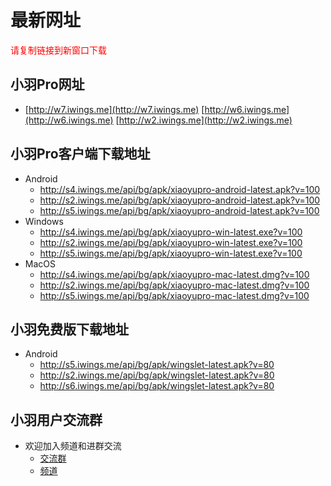 # 最新网址
<span style="color:#FF0000;">请复制链接到新窗口下载</span>

## 小羽Pro网址
* [http://w7.iwings.me](http://w7.iwings.me) [http://w6.iwings.me](http://w6.iwings.me) [http://w2.iwings.me](http://w2.iwings.me)

## 小羽Pro客户端下载地址
* Android
    * http://s4.iwings.me/api/bg/apk/xiaoyupro-android-latest.apk?v=100
    * http://s2.iwings.me/api/bg/apk/xiaoyupro-android-latest.apk?v=100
    * http://s5.iwings.me/api/bg/apk/xiaoyupro-android-latest.apk?v=100
* Windows
    * http://s4.iwings.me/api/bg/apk/xiaoyupro-win-latest.exe?v=100
    * http://s2.iwings.me/api/bg/apk/xiaoyupro-win-latest.exe?v=100
    * http://s5.iwings.me/api/bg/apk/xiaoyupro-win-latest.exe?v=100
* MacOS
    * http://s4.iwings.me/api/bg/apk/xiaoyupro-mac-latest.dmg?v=100
    * http://s2.iwings.me/api/bg/apk/xiaoyupro-mac-latest.dmg?v=100
    * http://s5.iwings.me/api/bg/apk/xiaoyupro-mac-latest.dmg?v=100

## 小羽免费版下载地址
* Android
    * http://s5.iwings.me/api/bg/apk/wingslet-latest.apk?v=80
    * http://s2.iwings.me/api/bg/apk/wingslet-latest.apk?v=80
    * http://s6.iwings.me/api/bg/apk/wingslet-latest.apk?v=80

## 小羽用户交流群
* 欢迎加入频道和进群交流
    * [交流群](https://t.me/xiaoyuorg)
    * [频道](https://t.me/xiaoyuclub)